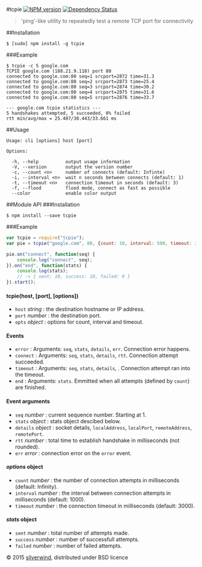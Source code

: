 #tcpie [![NPM version](https://img.shields.io/npm/v/tcpie.svg?style=flat)](https://www.npmjs.org/package/tcpie) [![Dependency Status](http://img.shields.io/david/silverwind/tcpie.svg?style=flat)](https://david-dm.org/silverwind/tcpie)
> 'ping'-like utility to repeatedly test a remote TCP port for connectivity

##Installation
```
$ [sudo] npm install -g tcpie
```
###Example
```
$ tcpie -c 5 google.com
TCPIE google.com (188.21.9.118) port 80
connected to google.com:80 seq=1 srcport=2872 time=31.3
connected to google.com:80 seq=2 srcport=2873 time=25.4
connected to google.com:80 seq=3 srcport=2874 time=30.2
connected to google.com:80 seq=4 srcport=2875 time=31.6
connected to google.com:80 seq=5 srcport=2876 time=33.7

--- google.com tcpie statistics ---
5 handshakes attempted, 5 succeeded, 0% failed
rtt min/avg/max = 25.407/30.443/33.661 ms
```
##Usage
```
Usage: cli [options] host [port]

Options:

  -h, --help          output usage information
  -V, --version       output the version number
  -c, --count <n>     number of connects (default: Infinte)
  -i, --interval <n>  wait n seconds between connects (default: 1)
  -t, --timeout <n>   connection timeout in seconds (default: 3)
  -f, --flood         flood mode, connect as fast as possible
  --color             enable color output
```

##Module API
###Installation
```
$ npm install --save tcpie
```
###Example
```js
var tcpie = require("tcpie");
var pie = tcpie("google.com", 80, {count: 10, interval: 500, timeout: 2000});

pie.on("connect", function(seq) {
    console.log("connect", seq);
}).on("end", function(stats) {
    console.log(stats);
    // -> { sent: 10, success: 10, failed: 0 }
}).start();
```
#### tcpie(host, [port], [options])
- `host` *string* : the destination hostname or IP address.
- `port` *number* : the destination port.
- `opts` *object* : options for count, interval and timeout.

#### Events
- `error`   : Arguments: `seq`, `stats`, `details`, `err`. Connection error happens.
- `connect` : Arguments: `seq`, `stats`, `details`, `rtt`. Connection attempt succeeded.
- `timeout` : Arguments: `seq`, `stats`, `details`, . Connection attempt ran into the timeout.
- `end`     : Arguments: `stats`. Emmitted when all attempts (defined by `count`) are finished.

#### Event arguments
- `seq`     *number* : current sequence number. Starting at 1.
- `stats`   *object* : stats object descibed below.
- `details` *object* : socket details, `localAddress`, `localPort`, `remoteAddress`, `remotePort`.
- `rtt`     *number* : total time to establish handshake in milliseconds (not rounded).
- `err`     *error*  : connection error on the `error` event.

#### *options* object
- `count`    *number* : the number of connection attempts in milliseconds (default: Infinity).
- `interval` *number* : the interval between connection attempts in milliseconds (default: 1000).
- `timeout`  *number* : the connection timeout in milliseconds (default: 3000).

#### *stats* object
- `sent`     *number* : total number of attempts made.
- `success`  *number* : number of successfull attempts.
- `failed`   *number* : number of failed attempts.

© 2015 [silverwind](https://github.com/silverwind), distributed under BSD licence
